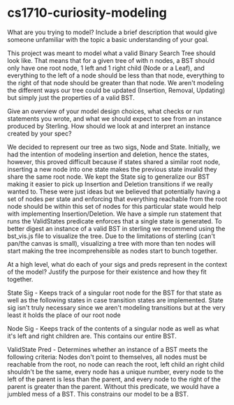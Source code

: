 # cs1710-curiosity-modeling
What are you trying to model? Include a brief description that would give someone unfamiliar with the topic a basic understanding of your goal.

This project was meant to model what a valid Binary Search Tree should look like. That means that for a given tree of with n nodes, a BST should only have one root node, 1 left and 1 right child (Node or a Leaf), and everything to the left of a node should be less than that node, everything to the right of that node should be greater than that node. We aren't modeling the different ways our tree could be updated (Insertion, Removal, Updating) but simply just the properties of a valid BST.

Give an overview of your model design choices, what checks or run statements you wrote, and what we should expect to see from an instance produced by Sterling. How should we look at and interpret an instance created by your spec?

We decided to represent our tree as two sigs, Node and State. Initially, 
we had the intention of modeling insertion and deletion, hence the states, however, this proved difficult because if states shared a similar root node, inserting a new node into one state makes the previous state invalid they share the same root node. We kept the State sig to generalize our BST making it easier to pick up Insertion and Deletion transitions if we really wanted to. These were just ideas but we believed that potentially having a set of nodes per state and enforcing that everything reachable from the root node should be within this set of nodes for this particular state would
help with implementing Insertion/Deletion. We have a simple run statement that runs the ValidStates predicate enforces that a single state is generated. To better digest an instance of a valid BST in sterling we recommend using the bst_vis.js file to visualize the tree. Due to the limitations of sterling (can't pan/the canvas is small), visualizing a tree with more than ten nodes will start making the tree incomprehensible as nodes start to bunch together.

At a high level, what do each of your sigs and preds represent in the context of the model? Justify the purpose for their existence and how they fit together.

State Sig - Keeps track of a singular root node for the BST for that state as well as the following states in case transition states are implemented. State sig isn't truly necessary since we aren't modeling transitions but at the very least it holds the place of our root node

Node Sig - Keeps track of the contents of a singular node as well as what it's left and right children are. This contains our entire BST.

ValidState Pred - Determines whether an instance of a BST meets the following criteria: Nodes don't point to themselves, all nodes must be reachable from the root, no node can reach the root, left child an right child shouldn't be the same, every node has a unique number, every node to the left of the parent is less than the parent, and every node to the right of the parent is greater than the parent. Without this predicate, we would have a jumbled mess of a BST. This constrains our model to be a BST.
